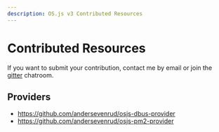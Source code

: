 ```yaml
---
description: OS.js v3 Contributed Resources
---
```


# Contributed Resources

If you want to submit your contribution, contact me by email or join the [gitter](https://gitter.im/os-js/OS.js) chatroom.

## Providers

* https://github.com/andersevenrud/osjs-dbus-provider
* https://github.com/andersevenrud/osjs-pm2-provider
